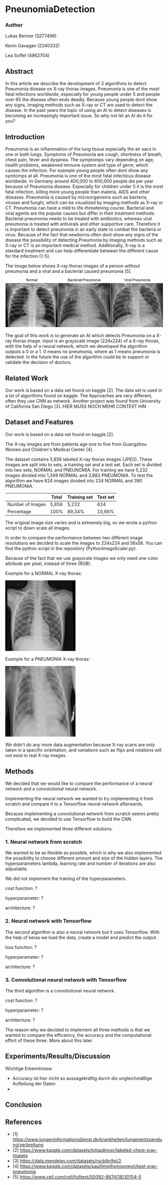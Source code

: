 # PneunomiaDetection

### Author
Lukas Benner (3277496)

Kevin Gavagan (2240332)

Lea Soffel (4962704)

## Abstract
In this article we describe the development of 3 algorithms to detect Pneumonia disease on X-ray thorax images. Pneumonia is one of the most fatal infections worldwide, especially for young people under 5 and people over 65 the disease often ends deadly. Because young people dont show any signs, imaging methods such as X-ray or CT are used to detect the disease. In the past years the topic of using an AI to detect diseases is becoming an increasingly important issue. So why not let an AI do it for you?

## Introduction
Pneumonia is an inflammation of the lung tissue especially the air sacs in one or both lungs. Symptoms of Pneumonia are cough, shortness of breath, chest pain, fever and dyspnea. The symptomps vary depending on age, health problems, weakened immune system and type of germ, which causes the infection. For example young people often dont show any symtomps at all. Pneumonia is one of the most fatal infectious disease worldwide. In Germany around 400,000 to 600,000 people die per year because of Pneumonia disease. Especially for children under 5 it is the most fatal infection, killing more young people than maleria, AIDS and other diseases. Pneumonia is caused by microorganisms such as bacteria, viruses and funghi, which can be visualized by imaging methods as X-ray or CT. Pneumonia can have a mild to life-threatening course. Bacterial and viral agents are the popular causes but differ in their treatment methods. Bacterial pneumonia needs to be treated with antibiotics, whereas viral pneumonia is treated with antivirals and other supportive care. Therefore it is important to detect pneumonia in an early state to combat the bacteria or virus. 
Because of the fact that newborns often dont show any signs of the disease the possibility of detecting Pneumonia by imaging methods such as X-ray or CT is an important medical method. Additionally, X-ray is a standard treatment and can help differentiate between the different cause for the infection [1-5].

The image below shows X-ray thorax images of a person without pneumonia and a viral and a bacterial caused pneumonia [5].

![TypesOfPneumonia](assets/typesofpneumonia.jpg)

The goal of this work is to generate an AI which detects Pneumonia on a X-ray thorax image. Input is an grayscale image (224x224) of a X-ray thorax, with the help of a neural network, which we developed the algorithm outputs a 0 or a 1. 0 means no pneumonia, where as 1 means pneumonia is detected. In the future the use of the algorithm could be to support or validate the decision of doctors.


## Related Work
Our work is based on a data set found on kaggle [2]. The data set is used in a lot of algorithms found on kaggle. The Approaches are very different, often they use CNN as network. Another project was found from University of California San Diego [3].
HIER MUSS NOCH MEHR CONTEXT HIN


## Dataset and Features
Our work is based on a data set found on kaggle [2]. 

The X-ray images are from patients age one to five from Guangzhou Women and Children's Medical Center [4]. 

The dataset contains 5,856 labeled X-ray thorax images (JPEG). These images are split into to sets, a training set and a test set. Each set is divided into two sets, NORMAL and PNEUNOMIA. For training we have 5,232 images divided into 1,349 NORMAL and 3,883 PNEUMONIA. To test the algorithm we have 624 images divided into 234 NORMAL and 390 PNEUMONIA. 

|                 | Total | Training set | Test set |
| --------------- | ----- | ------------ | -------- |
|Number of Images | 5,856 | 5,232        |  624     |
|Percentage       | 100%  | 89,34%       | 10,66%   |

The original image size varies and is extremely big, so we wrote a python script to down scale all images. 

In order to compare the performance between two different image resolutions we decided to scale the images to 224x224 and 56x56.
You can find the python script in the repository (PythonImageScaler.py). 

Because of the fact that we use grayscale images we only need one color attribute per pixel, instead of three (RGB).

Example for a NORMAL X-ray thorax:

![NORMAL](/scaled_chest_xray/test/NORMAL/NORMAL-1049278-0001.jpeg)

Example for a PNEUMONIA X-ray thorax:

![PNEUMONIA](/scaled_chest_xray/test/PNEUMONIA/BACTERIA-1135262-0004.jpeg)

We didn't do any more data augmentation because X-ray scans are only taken in a specific orientation, and variations such as flips and rotations will not exist in real X-ray images.


## Methods

We decided that we would like to compare the performance of a neural network and a convolutional neural network.

Implementing the neural network we wanted to try implementing it from scratch and compare it to a Tensorflow neural network afterwards. 

Because implementing a convolutional network from scratch seems pretty complicated, we decided to use Tensorflow to build the CNN.

Therefore we implemented three different solutions.

### 1. Neural network from scratch

We wanted to be as flexible as possible, which is why we also implemented the possibility to choose different amount and size of the hidden layers. The hyperparameters lambda, learning rate and number of iterations are also adjustable. 

We did not implement the training of the hyperparameters.

cost function: ?

hyperparameter: ?

architecture: ?

### 2. Neural network with Tensorflow

The second algorithm is also a neural network but it uses Tensorflow. With the help of keras we load the data, create a model and predict the output.

loss function: ?

hyperparameter: ?

architecture: ?


### 3. Convolutional neural network with Tensorflow

The third algorithm is a convolutional neural network.

cost function: ?

hyperparameter: ?

architecture: ?


The reason why we decided to implement all three methods is that we wanted to compare the efficeincy, the accuracy and the computational effort of these three. More about this later.


## Experiments/Results/Discussion

Wichtige Erkenntnisse:
- Accuracy ist hier nicht so aussagekräftig durch die ungleichmäßige Aufteilung der Daten
- 

## Conclusion


## References
- [1] https://www.lungeninformationsdienst.de/krankheiten/lungenentzuendung/verbreitung
- [2] https://www.kaggle.com/datasets/tolgadincer/labeled-chest-xray-images
- [3] https://data.mendeley.com/datasets/rscbjbr9sj/2
- [4] https://www.kaggle.com/datasets/paultimothymooney/chest-xray-pneumonia
- [5] https://www.cell.com/cell/fulltext/S0092-8674(18)30154-5
